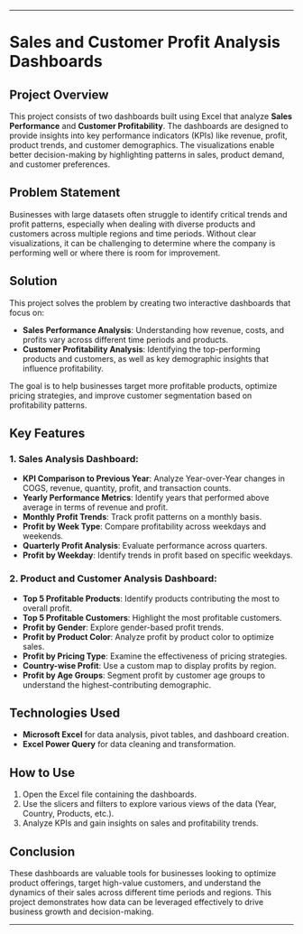 
---

# Sales and Customer Profit Analysis Dashboards

## Project Overview
This project consists of two dashboards built using Excel that analyze **Sales Performance** and **Customer Profitability**. The dashboards are designed to provide insights into key performance indicators (KPIs) like revenue, profit, product trends, and customer demographics. The visualizations enable better decision-making by highlighting patterns in sales, product demand, and customer preferences.

## Problem Statement
Businesses with large datasets often struggle to identify critical trends and profit patterns, especially when dealing with diverse products and customers across multiple regions and time periods. Without clear visualizations, it can be challenging to determine where the company is performing well or where there is room for improvement.

## Solution
This project solves the problem by creating two interactive dashboards that focus on:
- **Sales Performance Analysis**: Understanding how revenue, costs, and profits vary across different time periods and products.
- **Customer Profitability Analysis**: Identifying the top-performing products and customers, as well as key demographic insights that influence profitability.

The goal is to help businesses target more profitable products, optimize pricing strategies, and improve customer segmentation based on profitability patterns.

## Key Features
### 1. Sales Analysis Dashboard:
- **KPI Comparison to Previous Year**: Analyze Year-over-Year changes in COGS, revenue, quantity, profit, and transaction counts.
- **Yearly Performance Metrics**: Identify years that performed above average in terms of revenue and profit.
- **Monthly Profit Trends**: Track profit patterns on a monthly basis.
- **Profit by Week Type**: Compare profitability across weekdays and weekends.
- **Quarterly Profit Analysis**: Evaluate performance across quarters.
- **Profit by Weekday**: Identify trends in profit based on specific weekdays.

### 2. Product and Customer Analysis Dashboard:
- **Top 5 Profitable Products**: Identify products contributing the most to overall profit.
- **Top 5 Profitable Customers**: Highlight the most profitable customers.
- **Profit by Gender**: Explore gender-based profit trends.
- **Profit by Product Color**: Analyze profit by product color to optimize sales.
- **Profit by Pricing Type**: Examine the effectiveness of pricing strategies.
- **Country-wise Profit**: Use a custom map to display profits by region.
- **Profit by Age Groups**: Segment profit by customer age groups to understand the highest-contributing demographic.

## Technologies Used
- **Microsoft Excel** for data analysis, pivot tables, and dashboard creation.
- **Excel Power Query** for data cleaning and transformation.

## How to Use
1. Open the Excel file containing the dashboards.
2. Use the slicers and filters to explore various views of the data (Year, Country, Products, etc.).
3. Analyze KPIs and gain insights on sales and profitability trends.

## Conclusion
These dashboards are valuable tools for businesses looking to optimize product offerings, target high-value customers, and understand the dynamics of their sales across different time periods and regions. This project demonstrates how data can be leveraged effectively to drive business growth and decision-making.

---
